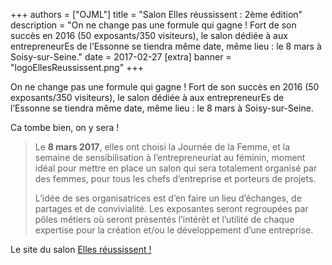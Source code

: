 +++
authors = ["OJML"]
title = "Salon Elles réussissent : 2ème édition"
description = "On ne change pas une formule qui gagne ! Fort de son succès en 2016 (50 exposants/350 visiteurs), le salon dédiée à aux entrepreneurEs de l’Essonne se tiendra même date, même lieu : le 8 mars à Soisy-sur-Seine."
date = 2017-02-27
[extra]
banner = "logoEllesReussissent.png"
+++

On ne change pas une formule qui gagne ! Fort de son succès en 2016 (50 exposants/350 visiteurs), le salon dédiée à aux entrepreneurEs de l’Essonne se tiendra même date, même lieu : le 8 mars à Soisy-sur-Seine.

Ca tombe bien, on y sera !

> Le **8 mars 2017**, elles ont choisi la Journée de la Femme, et la semaine de sensibilisation à l’entrepreneuriat au féminin, moment idéal pour mettre en place un salon qui sera totalement organisé par des femmes, pour tous les chefs d’entreprise et porteurs de projets.
> 
> L’idée de ses organisatrices est d’en faire un lieu d’échanges, de partages et de convivialité. Les exposantes seront regroupées par pôles métiers où seront présentés l’intérêt et l’utilité de chaque expertise pour la création et/ou le développement d’une entreprise.

Le site du salon [Elles réussissent !](http://www.elles-reussissent.org/)

